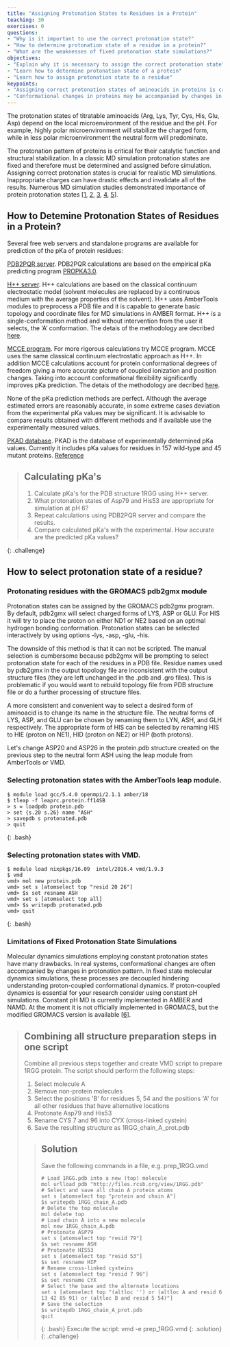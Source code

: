 ```yaml
---
title: "Assigning Protonation States to Residues in a Protein"
teaching: 30
exercises: 0
questions:
- "Why is it important to use the correct protonation state?"
- "How to determine protonation state of a residue in a protein?"
- "What are the weaknesses of fixed protonation state simulations?"
objectives:
- "Explain why it is necessary to assign the correct protonation state"
- "Learn how to determine protonation state of a protein"
- "Learn how to assign protonation state to a residue"
keypoints:
- "Assigning correct protonation states of aminoacids in proteins is crucial for realistic MD simulations"
- "Conformational changes in proteins may be accompanied by changes in protonation pattern"
---
```


The protonation states of titratable aminoacids (Arg, Lys, Tyr, Cys, His, Glu, Asp) depend on the local microenvironment of the residue and the pH. For example, highly polar microenvironment will stabilize the charged form, while in less polar microenvironment the neutral form will predominate.

The protonation pattern of proteins is critical for their catalytic function and structural stabilization. In a classic MD simulation protonation states are fixed and therefore must be determined and assigned before simulation. Assigning correct protonation states is crucial for realistic MD simulations. Inappropriate charges can have drastic effects and invalidate all of the results. Numerous MD simulation studies demonstrated importance of protein protonation states [[1](http://doi.org/10.1529/biophysj.105.059329), [2](http://doi.org/10.7554/eLife.16616), [3](https://doi.org/10.1016/j.cplett.2018.12.039), [4](https://doi.org/10.1021/jacs.9b06064), [5](https://doi.org/10.1016/j.dib.2016.07.040)].



## How to Detemine Protonation States of Residues in a Protein?

Several free web servers and standalone programs are available for prediction of the pKa of protein residues:

[PDB2PQR server](http://nbcr-222.ucsd.edu/pdb2pqr_2.1.1/). PDB2PQR calculations are based on the empirical pKa predicting program [PROPKA3.0](https://doi.org/10.1021/ct100578z).

[H++ server](http://biophysics.cs.vt.edu/index.php). H++ calculations are based on the classical continuum electrostatic model (solvent molecules are replaced by a continuous medium with the average properties of the solvent). H++ uses AmberTools modules to preprocess a PDB file and it is capable to generate basic topology and coordinate files for MD simulations in AMBER format. H++ is a single-conformation method and without intervention from the user it selects, the ‘A’ conformation. The detais of the methodology are decribed [here](https://doi.org/10.1093/nar/gks375).

[MCCE program](https://sites.google.com/site/mccewiki/). For more rigorous calculations try MCCE program. MCCE uses the same classical continuum electrostatic approach as H++. In addition MCCE calculations account for protein conformational degrees of freedom giving a more accurate picture of coupled ionization and position changes. Taking into account conformational flexibility significantly improves pKa prediction. The detais of the methodology are decribed [here](https://doi.org/10.1002/jcc.21222).

None of the pKa prediction methods are perfect. Although the average estimated errors are reasonably accurate, in some extreme cases deviation from the experimental pKa values may be significant. It is advisable to compare results obtained with different methods and if available use the experimentally measured values.

[PKAD database](http://compbio.clemson.edu/pkad). PKAD is the database of experimentally determined pKa values. Currently it includes pKa values for residues in 157 wild-type and 45 mutant proteins. [Reference](https://doi.org/10.1093/database/baz024)

> ## Calculating pKa's
>1. Calculate pKa's for the PDB structure 1RGG using H++ server.
>2. What protonation states of Asp79 and His53 are appropriate for simulation at pH 6?
>3. Repeat calculations using PDB2PQR server and compare the results.
>4. Compare calculated pKa's with the experimental. How accurate are the predicted pKa values?
>
{: .challenge}

## How to select protonation state of a residue?

### Protonating residues with the GROMACS pdb2gmx module
Protonation states can be assigned by the GROMACS pdb2gmx program. By default, pdb2gmx will select charged forms of LYS, ASP or GLU. For HIS it will try to place the proton on either ND1 or NE2 based on an optimal hydrogen bonding conformation. Protonation states can be selected interactively by using options  -lys, -asp, -glu, -his.

The downside of this method is that it can not be scripted. The manual selection is cumbersome because pdb2gmx will be prompting to select protonation state for each of the residues in a PDB file. Residue names used by pdb2gmx in the output topology file are inconsistent with the output structure files (they are left unchanged in the .pdb and .gro files). This is problematic if you would want to rebuild topology file from PDB structure file or do a further processing of structure files.

A more consistent and convenient way to select a desired form of aminoacid is to change its name in the structure file. The neutral forms of LYS, ASP, and GLU can be chosen by renaming them to LYN, ASH, and GLH respectively.  The appropriate form of HIS can be selected by renaming HIS to HIE (proton on NE1), HID (proton on NE2) or HIP (both protons).

Let's change ASP20 and ASP26 in the protein.pdb structure created on the previous step to the neutral form ASH using the leap module from AmberTools or VMD.

### Selecting protonation states with the AmberTools leap module.
~~~
$ module load gcc/5.4.0 openmpi/2.1.1 amber/18
$ tleap -f leaprc.protein.ff14SB
> s = loadpdb protein.pdb
> set {s.20 s.26} name "ASH"
> savepdb s protonated.pdb
> quit
~~~
{: .bash}

### Selecting protonation states with VMD.
~~~
$ module load nixpkgs/16.09  intel/2016.4 vmd/1.9.3
$ vmd
vmd> mol new protein.pdb
vmd> set s [atomselect top "resid 20 26"]
vmd> $s set resname ASH
vmd> set s [atomselect top all]
vmd> $s writepdb protonated.pdb
vmd> quit
~~~
{: .bash}


### Limitations of Fixed Protonation State Simulations
Molecular dynamics simulations employing constant protonation states have many drawbacks. In real systems, conformational changes are often accompanied by changes in protonation pattern. In fixed state molecular dynamics simulations, these processes are decoupled hindering understanding proton-coupled conformational dynamics. If proton-coupled dynamics is essential for your research consider using constant pH simulations. Constant pH MD is currently implemented in AMBER and NAMD. At the moment it is not officially implemented in GROMACS, but the modified GROMACS version is available [[6](https://pubs.acs.org/doi/10.1021/ct200061r)].


> ## Combining all structure preparation steps in one script
> Combine all previous steps together and create VMD script to prepare 1RGG protein. The script should perform the following steps:
>
> 1. Select molecule A
> 2. Remove non-protein molecules
> 3. Select the positions 'B' for residues 5, 54 and the positions 'A' for all other residues that have alternative locations
> 4. Protonate Asp79 and His53
> 5. Rename CYS 7 and 96 into CYX (cross-linked cystein)
> 6. Save the resulting structure as 1RGG_chain_A_prot.pdb
>
>>## Solution
>> Save the following commands in a file,  e.g. prep_1RGG.vmd
>> ~~~
>># Load 1RGG.pdb into a new (top) molecule
>>mol urlload pdb "http://files.rcsb.org/view/1RGG.pdb"
>># Select and save all chain A protein atoms
>>set s [atomselect top "protein and chain A"]
>>$s writepdb 1RGG_chain_A.pdb
>># Delete the top molecule
>>mol delete top
>># Load chain A into a new molecule
>>mol new 1RGG_chain_A.pdb
>># Protonate ASP79
>>set s [atomselect top "resid 79"]
>>$s set resname ASH
>># Protonate HIS53
>>set s [atomselect top "resid 53"]
>>$s set resname HIP
>># Rename cross-linked cysteins
>>set s [atomselect top "resid 7 96"]
>>$s set resname CYX
>># Select the base and the alternate locations
>>set s [atomselect top "(altloc '') or (altloc A and resid 6 13 42 85 91) or (altloc B and resid 5 54)"]
>># Save the selection
>>$s writepdb 1RGG_chain_A_prot.pdb
>>quit
>>~~~
>>{: .bash}
> Execute the script: vmd -e prep_1RGG.vmd
> {: .solution}
{: .challenge}
